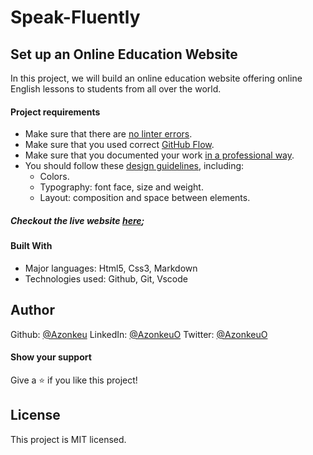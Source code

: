 # Speak-Fluently

## Set up an Online Education Website

In this project, we will build an online education website offering online English lessons to students from all over the world.

#### Project requirements 

- Make sure that there are [no linter errors](https://github.com/microverseinc/linters-config).
- Make sure that you used correct [GitHub Flow](https://github.com/microverseinc/curriculum-transversal-skills/blob/main/git-github/articles/github_flow.md).
- Make sure that you documented your work [in a professional way](https://github.com/microverseinc/curriculum-transversal-skills/blob/main/documentation/articles/professional_repo_rules.md).
- You should follow these [design guidelines](https://www.behance.net/gallery/29845175/CC-Global-Summit-2015), including:
    - Colors.
    - Typography: font face, size and weight.
    - Layout: composition and space between elements.
    

 ##### Checkout the live website [here](https://github.com/Azonkeu/Speak-Fluently);

#### Built With

- Major languages: Html5, Css3, Markdown
- Technologies used: Github, Git, Vscode

## Author

Github: [@Azonkeu](https://github.com/Azonkeu)
LinkedIn: [@AzonkeuO](https://www.linkedin.com/in/azonkeu-ornela-88a14b172/)
Twitter: [@AzonkeuO](https://twitter.com/AzonkeuO)

#### Show your support
Give a ⭐️ if you like this project!

## License
This project is MIT licensed.